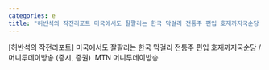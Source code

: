 ```yaml
---
categories: e
title: "허반석의 작전리포트 미국에서도 잘팔리는 한국 막걸리 전통주 편입 호재까지국순당  머니투데이방송 증시 증권  MTN 머니투데이방송"
---
```

[허반석의 작전리포트] 미국에서도 잘팔리는 한국 막걸리 전통주 편입 호재까지국순당 / 머니투데이방송 (증시, 증권)&nbsp;&nbsp;MTN 머니투데이방송